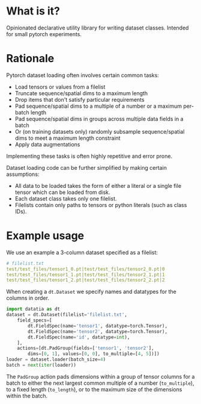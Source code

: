# What is it?
Opinionated declarative utility library for writing dataset classes. Intended for small pytorch experiments.

# Rationale
Pytorch dataset loading often involves certain common tasks:
- Load tensors or values from a filelist
- Truncate sequence/spatial dims to a maximum length
- Drop items that don't satisfy particular requirements
- Pad sequence/spatial dims to a multiple of a number or a maximum per-batch length
- Pad sequence/spatial dims in groups across multiple data fields in a batch
- Or (on training datasets only) randomly subsample sequence/spatial dims to meet a maximum length constraint
- Apply data augmentations

Implementing these tasks is often highly repetitive and error prone.

Dataset loading code can be further simplified by making certain assumptions:
- All data to be loaded takes the form of either a literal or a single file tensor which can be loaded from disk.
- Each dataset class takes only one filelist.
- Filelists contain only paths to tensors or python literals (such as class IDs).

# Example usage
We use an example a 3-column dataset specified as a filelist:
```yaml
# filelist.txt
test/test_files/tensor1_0.pt|test/test_files/tensor2_0.pt|0
test/test_files/tensor1_1.pt|test/test_files/tensor2_1.pt|1
test/test_files/tensor1_2.pt|test/test_files/tensor2_2.pt|2
```

When creating a `dt.Dataset` we specify names and datatypes for the columns in order.
```python
import datatia as dt
dataset = dt.Dataset(filelist='filelist.txt',
    field_specs=[
        dt.FieldSpec(name='tensor1', datatype=torch.Tensor),
        dt.FieldSpec(name='tensor2', datatype=torch.Tensor),
        dt.FieldSpec(name='id', datatype=int),
    ],
    actions=[dt.PadGroup(fields=['tensor1', 'tensor2'], 
        dims=[0, 1], values=[0, 0], to_multiple=[4, 5])])
loader = dataset.loader(batch_size=4)
batch = next(iter(loader))
```
The `PadGroup` action pads dimensions within a group of tensor columns for a
batch to either the next largest common multiple of a number (`to_multiple`), to
a fixed length (`to_length`), or to the maximum size of the dimensions within
the batch.